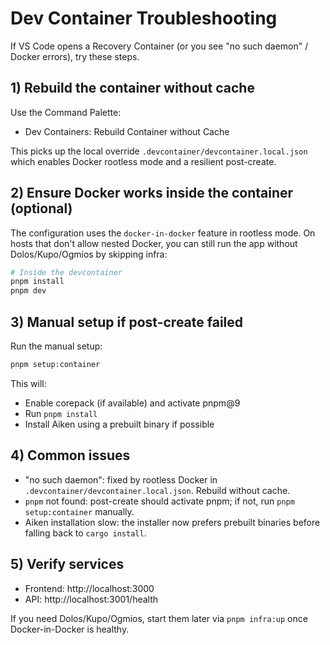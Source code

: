 # Dev Container Troubleshooting

If VS Code opens a Recovery Container (or you see "no such daemon" / Docker errors), try these steps.

## 1) Rebuild the container without cache

Use the Command Palette:

- Dev Containers: Rebuild Container without Cache

This picks up the local override `.devcontainer/devcontainer.local.json` which enables Docker rootless mode and a resilient post-create.

## 2) Ensure Docker works inside the container (optional)

The configuration uses the `docker-in-docker` feature in rootless mode. On hosts that don't allow nested Docker, you can still run the app without Dolos/Kupo/Ogmios by skipping infra:

```bash
# Inside the devcontainer
pnpm install
pnpm dev
```

## 3) Manual setup if post-create failed

Run the manual setup:

```bash
pnpm setup:container
```

This will:
- Enable corepack (if available) and activate pnpm@9
- Run `pnpm install`
- Install Aiken using a prebuilt binary if possible

## 4) Common issues

- "no such daemon": fixed by rootless Docker in `.devcontainer/devcontainer.local.json`. Rebuild without cache.
- `pnpm` not found: post-create should activate pnpm; if not, run `pnpm setup:container` manually.
- Aiken installation slow: the installer now prefers prebuilt binaries before falling back to `cargo install`.

## 5) Verify services

- Frontend: http://localhost:3000
- API: http://localhost:3001/health

If you need Dolos/Kupo/Ogmios, start them later via `pnpm infra:up` once Docker-in-Docker is healthy.
